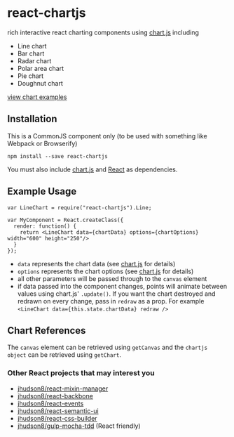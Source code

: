 react-chartjs
============

rich interactive react charting components using [chart.js](http://www.chartjs.org/) including

* Line chart
* Bar chart
* Radar chart
* Polar area chart
* Pie chart
* Doughnut chart

[view chart examples](http://jhudson8.github.io/react-chartjs/index.html)

Installation
------------
This is a CommonJS component only (to be used with something like Webpack or Browserify)
```
npm install --save react-chartjs
```
You must also include [chart.js](https://www.npmjs.com/package/chart.js) and [React](https://www.npmjs.com/package/react) as dependencies.

Example Usage
-------------
```
var LineChart = require("react-chartjs").Line;

var MyComponent = React.createClass({
  render: function() {
    return <LineChart data={chartData} options={chartOptions} width="600" height="250"/>
  }
});
```

* ```data``` represents the chart data (see [chart.js](http://www.chartjs.org/) for details)
* ```options``` represents the chart options (see [chart.js](http://www.chartjs.org/) for details)
* all other parameters will be passed through to the ```canvas``` element
* if data passed into the component changes, points will animate between values using chart.js' ```.update()```. If you want the chart destroyed and redrawn on every change, pass in ```redraw``` as a prop. For example ```<LineChart data={this.state.chartData} redraw />```

Chart References
----------------
The ```canvas``` element can be retrieved using ```getCanvas``` and the ```chartjs object``` can be retrieved using ```getChart```.


### Other React projects that may interest you

* [jhudson8/react-mixin-manager](https://github.com/jhudson8/react-mixin-manager)
* [jhudson8/react-backbone](https://github.com/jhudson8/react-backbone)
* [jhudson8/react-events](https://github.com/jhudson8/react-events)
* [jhudson8/react-semantic-ui](https://github.com/jhudson8/react-semantic-ui)
* [jhudson8/react-css-builder](https://github.com/jhudson8/react-css-builder)
* [jhudson8/gulp-mocha-tdd](https://github.com/jhudson8/gulp-mocha-tdd) (React friendly)

